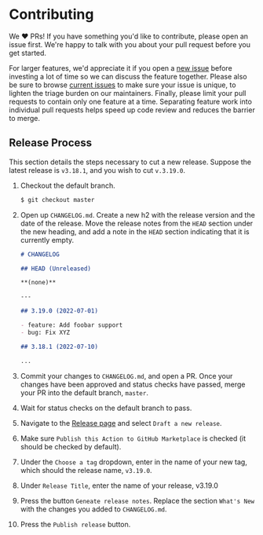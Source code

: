 # Contributing

We :heart: PRs! If you have something you'd like to contribute, please open an
issue first. We're happy to talk with you about your pull request before you get
started.

For larger features, we'd appreciate it if you open a [new issue](https://github.com/pulumi/actions/issues/new) before investing a lot of time so we can discuss the feature together.
Please also be sure to browse [current issues](https://github.com/pulumi/actions/issues) to make sure your issue is unique, to lighten the triage burden on our maintainers.
Finally, please limit your pull requests to contain only one feature at a time. Separating feature work into individual pull requests helps speed up code review and reduces the barrier to merge.

## Release Process

This section details the steps necessary to cut a new release. Suppose the
latest release is `v3.18.1`, and you wish to cut `v.3.19.0`.

1. Checkout the default branch.

   ```bash
   $ git checkout master
   ```

2. Open up `CHANGELOG.md`. Create a new h2 with the release version and the date
   of the release. Move the release notes from the `HEAD` section under the new
   heading, and add a note in the `HEAD` section indicating that it is currently
   empty.

   ```markdown
   # CHANGELOG

   ## HEAD (Unreleased)

   **(none)**

   ---

   ## 3.19.0 (2022-07-01)

   - feature: Add foobar support
   - bug: Fix XYZ

   ## 3.18.1 (2022-07-10)

   ...
   ```

3. Commit your changes to `CHANGELOG.md`, and open a PR. Once your changes have
   been approved and status checks have passed, merge your PR into the default
   branch, `master`.

4. Wait for status checks on the default branch to pass.

5. Navigate to the [Release page](https://github.com/pulumi/actions/releases)
   and select `Draft a new release`.

6. Make sure `Publish this Action to GitHub Marketplace` is checked (it should
   be checked by default).

7. Under the `Choose a tag` dropdown, enter in the name of your new tag, which
   should the release name, `v3.19.0`.

8. Under `Release Title`, enter the name of your release, v3.19.0

9. Press the button `Geneate release notes`. Replace the section `What's New`
   with the changes you added to `CHANGELOG.md`.

10. Press the `Publish release` button.
